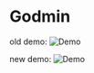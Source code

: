 # Godmin

old demo: ![Demo](http://varvet-badger.herokuapp.com/badges/varvet/demo)

new demo: ![Demo](http://varvet-badger.herokuapp.com/badges/varvet/demo3)

